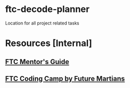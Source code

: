 # ftc-decode-planner
Location for all project related tasks
# Resources [Internal]
## [FTC Mentor's Guide](https://docs.google.com/document/d/1-hrM8_S9KW3i10dDnecVBSXEYLKQ8j2dDyIYaIgag_c/edit?usp=drive_link)
## [FTC Coding Camp by Future Martians](https://drive.google.com/file/d/1H3tEG3p21YadI2m747g7li0Cj05JupYq/view?usp=drive_link)
